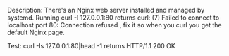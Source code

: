 Description: There's an Nginx web server installed and managed by systemd. Running curl -I 127.0.0.1:80 returns curl: (7) Failed to connect to localhost port 80: Connection refused , fix it so when you curl you get the default Nginx page.

Test: curl -Is 127.0.0.1:80|head -1 returns HTTP/1.1 200 OK
